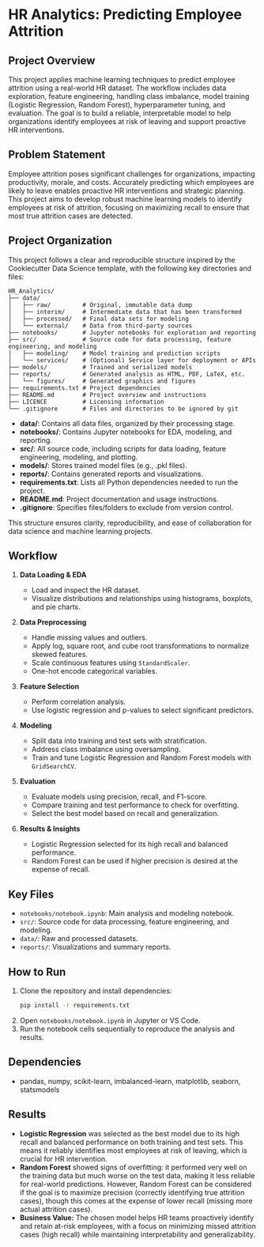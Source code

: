 # HR Analytics: Predicting Employee Attrition

## Project Overview

This project applies machine learning techniques to predict employee attrition using a real-world HR dataset. The workflow includes data exploration, feature engineering, handling class imbalance, model training (Logistic Regression, Random Forest), hyperparameter tuning, and evaluation. The goal is to build a reliable, interpretable model to help organizations identify employees at risk of leaving and support proactive HR interventions.

## Problem Statement

Employee attrition poses significant challenges for organizations, impacting productivity, morale, and costs. Accurately predicting which employees are likely to leave enables proactive HR interventions and strategic planning. This project aims to develop robust machine learning models to identify employees at risk of attrition, focusing on maximizing recall to ensure that most true attrition cases are detected.

## Project Organization

This project follows a clear and reproducible structure inspired by the Cookiecutter Data Science template, with the following key directories and files:

```
HR_Analytics/
├── data/
│   ├── raw/         # Original, immutable data dump
│   ├── interim/     # Intermediate data that has been transformed
│   ├── processed/   # Final data sets for modeling
│   └── external/    # Data from third-party sources
├── notebooks/       # Jupyter notebooks for exploration and reporting
├── src/             # Source code for data processing, feature engineering, and modeling
│   ├── modeling/    # Model training and prediction scripts
│   └── services/    # (Optional) Service layer for deployment or APIs
├── models/          # Trained and serialized models
├── reports/         # Generated analysis as HTML, PDF, LaTeX, etc.
│   └── figures/     # Generated graphics and figures
├── requirements.txt # Project dependencies
├── README.md        # Project overview and instructions
├── LICENCE          # Licensing information
└── .gitignore       # Files and directories to be ignored by git
```

- **data/**: Contains all data files, organized by their processing stage.
- **notebooks/**: Contains Jupyter notebooks for EDA, modeling, and reporting.
- **src/**: All source code, including scripts for data loading, feature engineering, modeling, and plotting.
- **models/**: Stores trained model files (e.g., .pkl files).
- **reports/**: Contains generated reports and visualizations.
- **requirements.txt**: Lists all Python dependencies needed to run the project.
- **README.md**: Project documentation and usage instructions.
- **.gitignore**: Specifies files/folders to exclude from version control.

This structure ensures clarity, reproducibility, and ease of collaboration for data science and machine learning projects.

## Workflow

1. **Data Loading & EDA**
   - Load and inspect the HR dataset.
   - Visualize distributions and relationships using histograms, boxplots, and pie charts.

2. **Data Preprocessing**
   - Handle missing values and outliers.
   - Apply log, square root, and cube root transformations to normalize skewed features.
   - Scale continuous features using `StandardScaler`.
   - One-hot encode categorical variables.

3. **Feature Selection**
   - Perform correlation analysis.
   - Use logistic regression and p-values to select significant predictors.

4. **Modeling**
   - Split data into training and test sets with stratification.
   - Address class imbalance using oversampling.
   - Train and tune Logistic Regression and Random Forest models with `GridSearchCV`.

5. **Evaluation**
   - Evaluate models using precision, recall, and F1-score.
   - Compare training and test performance to check for overfitting.
   - Select the best model based on recall and generalization.

6. **Results & Insights**
   - Logistic Regression selected for its high recall and balanced performance.
   - Random Forest can be used if higher precision is desired at the expense of recall.

## Key Files

- `notebooks/notebook.ipynb`: Main analysis and modeling notebook.
- `src/`: Source code for data processing, feature engineering, and modeling.
- `data/`: Raw and processed datasets.
- `reports/`: Visualizations and summary reports.

## How to Run

1. Clone the repository and install dependencies:
   ```sh
   pip install -r requirements.txt
   ```
2. Open `notebooks/notebook.ipynb` in Jupyter or VS Code.
3. Run the notebook cells sequentially to reproduce the analysis and results.

## Dependencies

- pandas, numpy, scikit-learn, imbalanced-learn, matplotlib, seaborn, statsmodels

## Results

- **Logistic Regression** was selected as the best model due to its high recall and balanced performance on both training and test sets. This means it reliably identifies most employees at risk of leaving, which is crucial for HR intervention.
- **Random Forest** showed signs of overfitting: it performed very well on the training data but much worse on the test data, making it less reliable for real-world predictions. However, Random Forest can be considered if the goal is to maximize precision (correctly identifying true attrition cases), though this comes at the expense of lower recall (missing more actual attrition cases).
- **Business Value:** The chosen model helps HR teams proactively identify and retain at-risk employees, with a focus on minimizing missed attrition cases (high recall) while maintaining interpretability and generalizability.